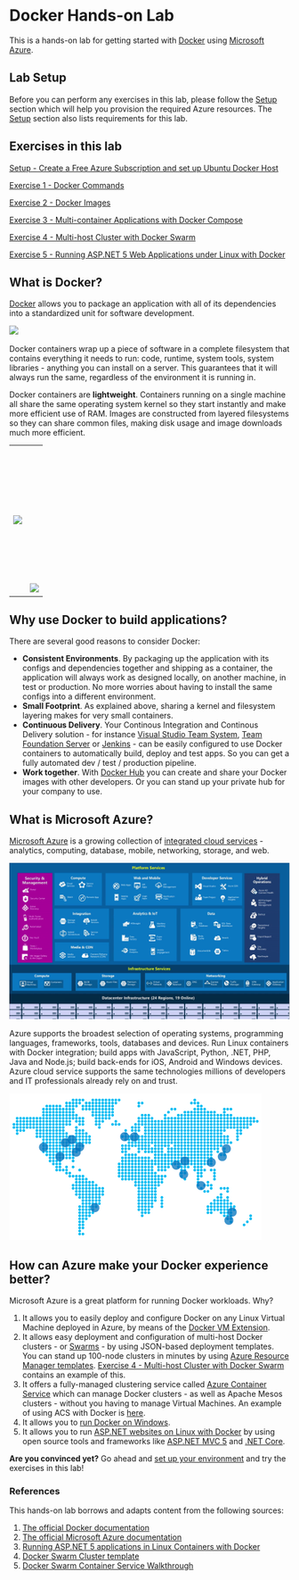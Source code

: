 # Docker Hands-on Lab

This is a hands-on lab for getting started with [Docker](https://www.docker.com/) using [Microsoft Azure](https://azure.microsoft.com/).

## Lab Setup

Before you can perform any exercises in this lab, please follow the [Setup](Setup/README.md) section which will help you provision the required Azure resources.
The [Setup](Setup/README.md) section also lists requirements for this lab.

## Exercises in this lab

[Setup - Create a Free Azure Subscription and set up Ubuntu Docker Host](Setup/README.md)

[Exercise 1 - Docker Commands](Exercise01/README.md)

[Exercise 2 - Docker Images](Exercise02/README.md)

[Exercise 3 - Multi-container Applications with Docker Compose](Exercise03/README.md)

[Exercise 4 - Multi-host Cluster with Docker Swarm](Exercise04/README.md)

[Exercise 5 - Running ASP.NET 5 Web Applications under Linux with Docker](Exercise05/README.md)

## What is Docker?

[Docker](https://www.docker.com/) allows you to package an application with all of its dependencies into a standardized unit for software development.

![](images/what_is_layered_filesystems_sm.png)

Docker containers wrap up a piece of software in a complete filesystem that contains everything it needs to run: code, runtime, system tools, system libraries - anything you can install on a server. This guarantees that it will always run the same, regardless of the environment it is running in. 

Docker containers are **lightweight**. Containers running on a single machine all share the same operating system kernel so they start instantly and make more efficient use of RAM. Images are constructed from layered filesystems so they can share common files, making disk usage and image downloads much more efficient.

<table border="0" cellpadding="0" cellspacing="0">
    <tr>
        <td style="width: 50%;">
            <img src="images/what-is-docker-diagram.png"/>
        </td>
        <td style="width: 50%;">
            <img src="images/what-is-vm-diagram.png" style="margin-top: 245px;"/>
        </td>
    </tr> 
</table>

## Why use Docker to build applications?

There are several good reasons to consider Docker:

- **Consistent Environments**. By packaging up the application with its configs and dependencies together and shipping as a container, the application will always work as designed locally, on another machine, in test or production. No more worries about having to install the same configs into a different environment.
- **Small Footprint**. As explained above, sharing a kernel and filesystem layering makes for very small containers.
- **Continuous Delivery**. Your Continous Integration and Continous Delivery solution - for instance [Visual Studio Team System](https://www.visualstudio.com/), [Team Foundation Server](https://www.visualstudio.com/en-us/products/tfs-overview-vs.aspx) or [Jenkins](http://jenkins-ci.org/) - can be easily configured to use Docker containers to automatically build, deploy and test apps. So you can get a fully automated dev / test / production pipeline.
- **Work together**. With [Docker Hub](https://hub.docker.com/) you can create and share your Docker images with other developers. Or you can stand up your private hub for your company to use.

## What is Microsoft Azure?

[Microsoft Azure](https://azure.microsoft.com/) is a growing collection of [integrated cloud services](https://azure.microsoft.com/en-us/services/) - analytics, computing, database, mobile, networking, storage, and web.

![](images/azure-landscape.png)

Azure supports the broadest selection of operating systems, programming languages, frameworks, tools, databases and devices. Run Linux containers with Docker integration; build apps with JavaScript, Python, .NET, PHP, Java and Node.js; build back-ends for iOS, Android and Windows devices. Azure cloud service supports the same technologies millions of developers and IT professionals already rely on and trust.

![](images/map.png)

## How can Azure make your Docker experience better?

Microsoft Azure is a great platform for running Docker workloads. Why?

1. It allows you to easily deploy and configure Docker on any Linux Virtual Machine deployed in Azure, by means of the [Docker VM Extension](https://github.com/Azure/azure-docker-extension/blob/master/README.md). 
2. It allows easy deployment and configuration of multi-host Docker clusters - or [Swarms](https://docs.docker.com/swarm/) - by using JSON-based deployment templates. You can stand up 100-node clusters in minutes by using [Azure Resource Manager templates](https://azure.microsoft.com/en-us/documentation/templates/). [Exercise 4 - Multi-host Cluster with Docker Swarm](Exercise04/README.md) contains an example of this.
3. It offers a fully-managed clustering service called [Azure Container Service](https://azure.microsoft.com/en-us/services/container-service/) which can manage Docker clusters - as well as Apache Mesos clusters - without you having to manage Virtual Machines. An example of using ACS with Docker is [here](https://github.com/Azure/azure-quickstart-templates/tree/master/101-acs-swarm).
4. It allows you to [run Docker on Windows](https://azure.microsoft.com/en-us/blog/docker-client-for-windows-is-now-available/). 
5. It allows you to run [ASP.NET websites on Linux with Docker](https://blogs.msdn.microsoft.com/webdev/2015/01/14/running-asp-net-5-applications-in-linux-containers-with-docker/) by using open source tools and frameworks like [ASP.NET MVC 5](http://www.asp.net/mvc/mvc5) and [.NET Core](https://github.com/dotnet/core).

**Are you convinced yet?** Go ahead and [set up your environment](Setup/README.md) and try the exercises in this lab!


### References

This hands-on lab borrows and adapts content from the following sources:

1. [The official Docker documentation](https://docs.docker.com/)
2. [The official Microsoft Azure documentation](https://azure.microsoft.com/en-us/documentation/)
3. [Running ASP.NET 5 applications in Linux Containers with Docker](https://blogs.msdn.microsoft.com/webdev/2015/01/14/running-asp-net-5-applications-in-linux-containers-with-docker/)
4. [Docker Swarm Cluster template](https://github.com/Azure/azure-quickstart-templates/tree/master/docker-swarm-cluster)
5. [Docker Swarm Container Service Walkthrough](https://github.com/Azure/azure-quickstart-templates/blob/master/101-acs-swarm/docs/SwarmPreviewWalkthrough.md)
